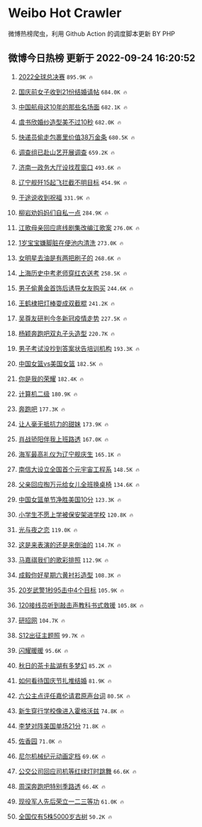 # Weibo Hot Crawler 



微博热榜爬虫，利用 Github Action 的调度脚本更新 BY PHP 


## 微博今日热榜 更新于 2022-09-24 16:20:52 
1. [2022全球总决赛](https://s.weibo.com/weibo?q=%232022%E5%85%A8%E7%90%83%E6%80%BB%E5%86%B3%E8%B5%9B%23&t=31&band_rank=1&Refer=top) `895.9K 🔥` 

1. [国庆前女子收到21份结婚请帖](https://s.weibo.com/weibo?q=%23%E5%9B%BD%E5%BA%86%E5%89%8D%E5%A5%B3%E5%AD%90%E6%94%B6%E5%88%B021%E4%BB%BD%E7%BB%93%E5%A9%9A%E8%AF%B7%E5%B8%96%23&t=31&band_rank=2&Refer=top) `684.0K 🔥` 

1. [中国航母这10年的那些名场面](https://s.weibo.com/weibo?q=%23%E4%B8%AD%E5%9B%BD%E8%88%AA%E6%AF%8D%E8%BF%9910%E5%B9%B4%E7%9A%84%E9%82%A3%E4%BA%9B%E5%90%8D%E5%9C%BA%E9%9D%A2%23&t=31&band_rank=3&Refer=top) `682.1K 🔥` 

1. [虞书欣婚纱造型美不过10秒](https://s.weibo.com/weibo?q=%23%E8%99%9E%E4%B9%A6%E6%AC%A3%E5%A9%9A%E7%BA%B1%E9%80%A0%E5%9E%8B%E7%BE%8E%E4%B8%8D%E8%BF%8710%E7%A7%92%23&t=31&band_rank=4&Refer=top) `682.0K 🔥` 

1. [快递员偷走包裹里价值38万金条](https://s.weibo.com/weibo?q=%23%E5%BF%AB%E9%80%92%E5%91%98%E5%81%B7%E8%B5%B0%E5%8C%85%E8%A3%B9%E9%87%8C%E4%BB%B7%E5%80%BC38%E4%B8%87%E9%87%91%E6%9D%A1%23&t=31&band_rank=5&Refer=top) `680.5K 🔥` 

1. [调查组已赴山艺开展调查](https://s.weibo.com/weibo?q=%23%E8%B0%83%E6%9F%A5%E7%BB%84%E5%B7%B2%E8%B5%B4%E5%B1%B1%E8%89%BA%E5%BC%80%E5%B1%95%E8%B0%83%E6%9F%A5%23&t=31&band_rank=6&Refer=top) `659.2K 🔥` 

1. [济南一政务大厅设找茬窗口](https://s.weibo.com/weibo?q=%23%E6%B5%8E%E5%8D%97%E4%B8%80%E6%94%BF%E5%8A%A1%E5%A4%A7%E5%8E%85%E8%AE%BE%E6%89%BE%E8%8C%AC%E7%AA%97%E5%8F%A3%23&t=31&band_rank=7&Refer=top) `493.6K 🔥` 

1. [辽宁舰歼15起飞拦截不明目标](https://s.weibo.com/weibo?q=%23%E8%BE%BD%E5%AE%81%E8%88%B0%E6%AD%BC15%E8%B5%B7%E9%A3%9E%E6%8B%A6%E6%88%AA%E4%B8%8D%E6%98%8E%E7%9B%AE%E6%A0%87%23&t=31&band_rank=8&Refer=top) `454.9K 🔥` 

1. [于途说收到祝福](https://s.weibo.com/weibo?q=%23%E4%BA%8E%E9%80%94%E8%AF%B4%E6%94%B6%E5%88%B0%E7%A5%9D%E7%A6%8F%23&t=31&band_rank=9&Refer=top) `331.9K 🔥` 

1. [柳岩劝妈妈们自私一点](https://s.weibo.com/weibo?q=%23%E6%9F%B3%E5%B2%A9%E5%8A%9D%E5%A6%88%E5%A6%88%E4%BB%AC%E8%87%AA%E7%A7%81%E4%B8%80%E7%82%B9%23&t=31&band_rank=10&Refer=top) `284.9K 🔥` 

1. [江歌母亲回应底线剧集改编江歌案](https://s.weibo.com/weibo?q=%23%E6%B1%9F%E6%AD%8C%E6%AF%8D%E4%BA%B2%E5%9B%9E%E5%BA%94%E5%BA%95%E7%BA%BF%E5%89%A7%E9%9B%86%E6%94%B9%E7%BC%96%E6%B1%9F%E6%AD%8C%E6%A1%88%23&t=31&band_rank=11&Refer=top) `276.0K 🔥` 

1. [1岁宝宝嫌脚脏在便池内清洗](https://s.weibo.com/weibo?q=%231%E5%B2%81%E5%AE%9D%E5%AE%9D%E5%AB%8C%E8%84%9A%E8%84%8F%E5%9C%A8%E4%BE%BF%E6%B1%A0%E5%86%85%E6%B8%85%E6%B4%97%23&t=31&band_rank=12&Refer=top) `273.0K 🔥` 

1. [女明星去油是有两把刷子的](https://s.weibo.com/weibo?q=%23%E5%A5%B3%E6%98%8E%E6%98%9F%E5%8E%BB%E6%B2%B9%E6%98%AF%E6%9C%89%E4%B8%A4%E6%8A%8A%E5%88%B7%E5%AD%90%E7%9A%84%23&t=31&band_rank=13&Refer=top) `268.6K 🔥` 

1. [上海历史中考老师穿红衣送考](https://s.weibo.com/weibo?q=%23%E4%B8%8A%E6%B5%B7%E5%8E%86%E5%8F%B2%E4%B8%AD%E8%80%83%E8%80%81%E5%B8%88%E7%A9%BF%E7%BA%A2%E8%A1%A3%E9%80%81%E8%80%83%23&t=31&band_rank=14&Refer=top) `258.5K 🔥` 

1. [男子偷黄金首饰后诱导女友购买](https://s.weibo.com/weibo?q=%23%E7%94%B7%E5%AD%90%E5%81%B7%E9%BB%84%E9%87%91%E9%A6%96%E9%A5%B0%E5%90%8E%E8%AF%B1%E5%AF%BC%E5%A5%B3%E5%8F%8B%E8%B4%AD%E4%B9%B0%23&t=31&band_rank=15&Refer=top) `244.6K 🔥` 

1. [王鹤棣把灯棒耍成双截棍](https://s.weibo.com/weibo?q=%23%E7%8E%8B%E9%B9%A4%E6%A3%A3%E6%8A%8A%E7%81%AF%E6%A3%92%E8%80%8D%E6%88%90%E5%8F%8C%E6%88%AA%E6%A3%8D%23&t=31&band_rank=16&Refer=top) `241.2K 🔥` 

1. [吴尊友研判今冬新冠疫情走势](https://s.weibo.com/weibo?q=%23%E5%90%B4%E5%B0%8A%E5%8F%8B%E7%A0%94%E5%88%A4%E4%BB%8A%E5%86%AC%E6%96%B0%E5%86%A0%E7%96%AB%E6%83%85%E8%B5%B0%E5%8A%BF%23&t=31&band_rank=17&Refer=top) `227.5K 🔥` 

1. [杨颖奔跑吧双丸子头造型](https://s.weibo.com/weibo?q=%23%E6%9D%A8%E9%A2%96%E5%A5%94%E8%B7%91%E5%90%A7%E5%8F%8C%E4%B8%B8%E5%AD%90%E5%A4%B4%E9%80%A0%E5%9E%8B%23&t=31&band_rank=18&Refer=top) `220.7K 🔥` 

1. [男子考试没抄到答案状告培训机构](https://s.weibo.com/weibo?q=%23%E7%94%B7%E5%AD%90%E8%80%83%E8%AF%95%E6%B2%A1%E6%8A%84%E5%88%B0%E7%AD%94%E6%A1%88%E7%8A%B6%E5%91%8A%E5%9F%B9%E8%AE%AD%E6%9C%BA%E6%9E%84%23&t=31&band_rank=19&Refer=top) `193.3K 🔥` 

1. [中国女篮vs美国女篮](https://s.weibo.com/weibo?q=%23%E4%B8%AD%E5%9B%BD%E5%A5%B3%E7%AF%AEvs%E7%BE%8E%E5%9B%BD%E5%A5%B3%E7%AF%AE%23&t=31&band_rank=20&Refer=top) `182.5K 🔥` 

1. [你是我的荣耀](https://s.weibo.com/weibo?q=%23%E4%BD%A0%E6%98%AF%E6%88%91%E7%9A%84%E8%8D%A3%E8%80%80%23&t=31&band_rank=21&Refer=top) `182.4K 🔥` 

1. [计算机二级](https://s.weibo.com/weibo?q=%E8%AE%A1%E7%AE%97%E6%9C%BA%E4%BA%8C%E7%BA%A7&t=31&band_rank=22&Refer=top) `180.9K 🔥` 

1. [奔跑吧](https://s.weibo.com/weibo?q=%E5%A5%94%E8%B7%91%E5%90%A7&t=31&band_rank=23&Refer=top) `177.3K 🔥` 

1. [让人毫无抵抗力的甜妹](https://s.weibo.com/weibo?q=%23%E8%AE%A9%E4%BA%BA%E6%AF%AB%E6%97%A0%E6%8A%B5%E6%8A%97%E5%8A%9B%E7%9A%84%E7%94%9C%E5%A6%B9%23&t=31&band_rank=24&Refer=top) `173.9K 🔥` 

1. [肖战骄阳伴我上班路透](https://s.weibo.com/weibo?q=%23%E8%82%96%E6%88%98%E9%AA%84%E9%98%B3%E4%BC%B4%E6%88%91%E4%B8%8A%E7%8F%AD%E8%B7%AF%E9%80%8F%23&t=31&band_rank=25&Refer=top) `167.0K 🔥` 

1. [海军最高礼仪为辽宁舰庆生](https://s.weibo.com/weibo?q=%23%E6%B5%B7%E5%86%9B%E6%9C%80%E9%AB%98%E7%A4%BC%E4%BB%AA%E4%B8%BA%E8%BE%BD%E5%AE%81%E8%88%B0%E5%BA%86%E7%94%9F%23&t=31&band_rank=26&Refer=top) `165.1K 🔥` 

1. [南信大设立全国首个元宇宙工程系](https://s.weibo.com/weibo?q=%23%E5%8D%97%E4%BF%A1%E5%A4%A7%E8%AE%BE%E7%AB%8B%E5%85%A8%E5%9B%BD%E9%A6%96%E4%B8%AA%E5%85%83%E5%AE%87%E5%AE%99%E5%B7%A5%E7%A8%8B%E7%B3%BB%23&t=31&band_rank=27&Refer=top) `148.5K 🔥` 

1. [父亲回应掏万元给女儿全班换桌椅](https://s.weibo.com/weibo?q=%23%E7%88%B6%E4%BA%B2%E5%9B%9E%E5%BA%94%E6%8E%8F%E4%B8%87%E5%85%83%E7%BB%99%E5%A5%B3%E5%84%BF%E5%85%A8%E7%8F%AD%E6%8D%A2%E6%A1%8C%E6%A4%85%23&t=31&band_rank=28&Refer=top) `134.6K 🔥` 

1. [中国女篮单节净胜美国10分](https://s.weibo.com/weibo?q=%23%E4%B8%AD%E5%9B%BD%E5%A5%B3%E7%AF%AE%E5%8D%95%E8%8A%82%E5%87%80%E8%83%9C%E7%BE%8E%E5%9B%BD10%E5%88%86%23&t=31&band_rank=29&Refer=top) `123.3K 🔥` 

1. [小学生不愿上学被保安架进学校](https://s.weibo.com/weibo?q=%23%E5%B0%8F%E5%AD%A6%E7%94%9F%E4%B8%8D%E6%84%BF%E4%B8%8A%E5%AD%A6%E8%A2%AB%E4%BF%9D%E5%AE%89%E6%9E%B6%E8%BF%9B%E5%AD%A6%E6%A0%A1%23&t=31&band_rank=30&Refer=top) `120.8K 🔥` 

1. [光与夜之恋](https://s.weibo.com/weibo?q=%E5%85%89%E4%B8%8E%E5%A4%9C%E4%B9%8B%E6%81%8B&t=31&band_rank=31&Refer=top) `119.0K 🔥` 

1. [这是来表演的还是来倒油的](https://s.weibo.com/weibo?q=%23%E8%BF%99%E6%98%AF%E6%9D%A5%E8%A1%A8%E6%BC%94%E7%9A%84%E8%BF%98%E6%98%AF%E6%9D%A5%E5%80%92%E6%B2%B9%E7%9A%84%23&t=31&band_rank=32&Refer=top) `114.7K 🔥` 

1. [马嘉祺我们的歌彩排照](https://s.weibo.com/weibo?q=%23%E9%A9%AC%E5%98%89%E7%A5%BA%E6%88%91%E4%BB%AC%E7%9A%84%E6%AD%8C%E5%BD%A9%E6%8E%92%E7%85%A7%23&t=31&band_rank=33&Refer=top) `112.9K 🔥` 

1. [成毅你好星期六黄衬衫造型](https://s.weibo.com/weibo?q=%23%E6%88%90%E6%AF%85%E4%BD%A0%E5%A5%BD%E6%98%9F%E6%9C%9F%E5%85%AD%E9%BB%84%E8%A1%AC%E8%A1%AB%E9%80%A0%E5%9E%8B%23&t=31&band_rank=34&Refer=top) `108.3K 🔥` 

1. [20岁武警1秒95击中4个目标](https://s.weibo.com/weibo?q=%2320%E5%B2%81%E6%AD%A6%E8%AD%A61%E7%A7%9295%E5%87%BB%E4%B8%AD4%E4%B8%AA%E7%9B%AE%E6%A0%87%23&t=31&band_rank=35&Refer=top) `105.9K 🔥` 

1. [120接线员听到敲击声教科书式救援](https://s.weibo.com/weibo?q=%23120%E6%8E%A5%E7%BA%BF%E5%91%98%E5%90%AC%E5%88%B0%E6%95%B2%E5%87%BB%E5%A3%B0%E6%95%99%E7%A7%91%E4%B9%A6%E5%BC%8F%E6%95%91%E6%8F%B4%23&t=31&band_rank=36&Refer=top) `105.8K 🔥` 

1. [研招网](https://s.weibo.com/weibo?q=%23%E7%A0%94%E6%8B%9B%E7%BD%91%23&t=31&band_rank=37&Refer=top) `104.7K 🔥` 

1. [S12出征主题照](https://s.weibo.com/weibo?q=%23S12%E5%87%BA%E5%BE%81%E4%B8%BB%E9%A2%98%E7%85%A7%23&t=31&band_rank=38&Refer=top) `99.7K 🔥` 

1. [闪耀暖暖](https://s.weibo.com/weibo?q=%E9%97%AA%E8%80%80%E6%9A%96%E6%9A%96&t=31&band_rank=39&Refer=top) `95.6K 🔥` 

1. [秋日的茶卡盐湖有多梦幻](https://s.weibo.com/weibo?q=%23%E7%A7%8B%E6%97%A5%E7%9A%84%E8%8C%B6%E5%8D%A1%E7%9B%90%E6%B9%96%E6%9C%89%E5%A4%9A%E6%A2%A6%E5%B9%BB%23&t=31&band_rank=40&Refer=top) `85.2K 🔥` 

1. [如何看待国庆节扎堆结婚](https://s.weibo.com/weibo?q=%23%E5%A6%82%E4%BD%95%E7%9C%8B%E5%BE%85%E5%9B%BD%E5%BA%86%E8%8A%82%E6%89%8E%E5%A0%86%E7%BB%93%E5%A9%9A%23&t=31&band_rank=41&Refer=top) `81.9K 🔥` 

1. [六公主点评任嘉伦请君原声台词](https://s.weibo.com/weibo?q=%23%E5%85%AD%E5%85%AC%E4%B8%BB%E7%82%B9%E8%AF%84%E4%BB%BB%E5%98%89%E4%BC%A6%E8%AF%B7%E5%90%9B%E5%8E%9F%E5%A3%B0%E5%8F%B0%E8%AF%8D%23&t=31&band_rank=42&Refer=top) `80.5K 🔥` 

1. [新生穿行学校像进入霍格沃兹](https://s.weibo.com/weibo?q=%23%E6%96%B0%E7%94%9F%E7%A9%BF%E8%A1%8C%E5%AD%A6%E6%A0%A1%E5%83%8F%E8%BF%9B%E5%85%A5%E9%9C%8D%E6%A0%BC%E6%B2%83%E5%85%B9%23&t=31&band_rank=43&Refer=top) `74.8K 🔥` 

1. [李梦对阵美国单场21分](https://s.weibo.com/weibo?q=%23%E6%9D%8E%E6%A2%A6%E5%AF%B9%E9%98%B5%E7%BE%8E%E5%9B%BD%E5%8D%95%E5%9C%BA21%E5%88%86%23&t=31&band_rank=44&Refer=top) `71.8K 🔥` 

1. [佐香园](https://s.weibo.com/weibo?q=%E4%BD%90%E9%A6%99%E5%9B%AD&t=31&band_rank=45&Refer=top) `71.0K 🔥` 

1. [尼尔机械纪元动画定档](https://s.weibo.com/weibo?q=%23%E5%B0%BC%E5%B0%94%E6%9C%BA%E6%A2%B0%E7%BA%AA%E5%85%83%E5%8A%A8%E7%94%BB%E5%AE%9A%E6%A1%A3%23&t=31&band_rank=46&Refer=top) `69.6K 🔥` 

1. [公交公司回应司机等红绿灯时跳舞](https://s.weibo.com/weibo?q=%23%E5%85%AC%E4%BA%A4%E5%85%AC%E5%8F%B8%E5%9B%9E%E5%BA%94%E5%8F%B8%E6%9C%BA%E7%AD%89%E7%BA%A2%E7%BB%BF%E7%81%AF%E6%97%B6%E8%B7%B3%E8%88%9E%23&t=31&band_rank=47&Refer=top) `66.6K 🔥` 

1. [周深奔跑吧特别季路透](https://s.weibo.com/weibo?q=%23%E5%91%A8%E6%B7%B1%E5%A5%94%E8%B7%91%E5%90%A7%E7%89%B9%E5%88%AB%E5%AD%A3%E8%B7%AF%E9%80%8F%23&t=31&band_rank=48&Refer=top) `66.4K 🔥` 

1. [现役军人先后荣立一二三等功](https://s.weibo.com/weibo?q=%23%E7%8E%B0%E5%BD%B9%E5%86%9B%E4%BA%BA%E5%85%88%E5%90%8E%E8%8D%A3%E7%AB%8B%E4%B8%80%E4%BA%8C%E4%B8%89%E7%AD%89%E5%8A%9F%23&t=31&band_rank=49&Refer=top) `61.0K 🔥` 

1. [全国仅有5株5000岁古树](https://s.weibo.com/weibo?q=%23%E5%85%A8%E5%9B%BD%E4%BB%85%E6%9C%895%E6%A0%AA5000%E5%B2%81%E5%8F%A4%E6%A0%91%23&t=31&band_rank=50&Refer=top) `50.2K 🔥` 

